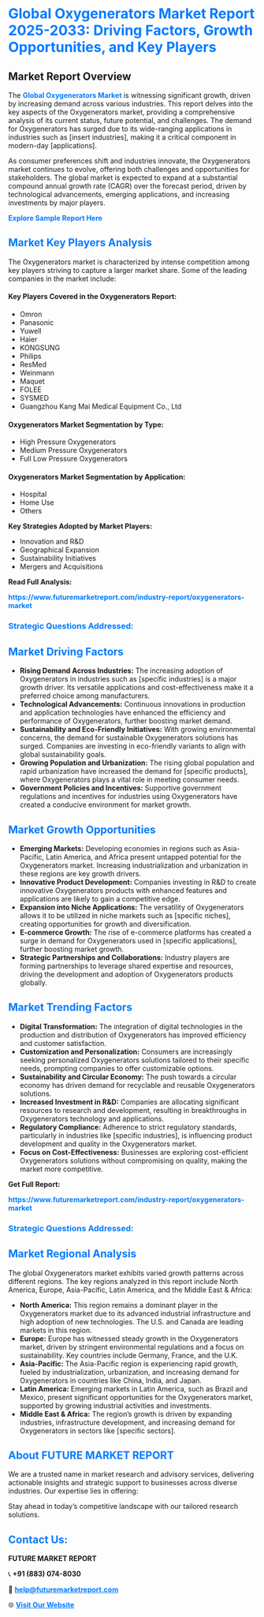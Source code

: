 <h1 style="color: #007BFF;">Global Oxygenerators Market Report 2025-2033: Driving Factors, Growth Opportunities, and Key Players</h1>

<section id="overview">
<h2>Market Report Overview</h2>
<p>The <a href="https://www.futuremarketreport.com/industry-report/oxygenerators-market" style="color: #007BFF; text-decoration: none;"><strong>Global Oxygenerators Market</strong></a> is witnessing significant growth, driven by increasing demand across various industries. This report delves into the key aspects of the Oxygenerators market, providing a comprehensive analysis of its current status, future potential, and challenges. The demand for Oxygenerators has surged due to its wide-ranging applications in industries such as [insert industries], making it a critical component in modern-day [applications].</p>
<p>As consumer preferences shift and industries innovate, the Oxygenerators market continues to evolve, offering both challenges and opportunities for stakeholders. The global market is expected to expand at a substantial compound annual growth rate (CAGR) over the forecast period, driven by technological advancements, emerging applications, and increasing investments by major players.</p>
</section>

<section id="overview">
<p><a href="https://www.futuremarketreport.com/request-sample/reportId=57707" style="color: #007BFF; text-decoration: none;"><strong>Explore Sample Report Here</strong></a></p>
</section>

<section id="key-players">
<h2 style="color: #007BFF;">Market Key Players Analysis</h2>
<p>The Oxygenerators market is characterized by intense competition among key players striving to capture a larger market share. Some of the leading companies in the market include:</p>
<h4>Key Players Covered in the Oxygenerators Report:</h4>
<ul><li>Omron</li><li>Panasonic</li><li>Yuwell</li><li>Haier</li><li>KONGSUNG</li><li>Philips</li><li>ResMed</li><li>Weinmann</li><li>Maquet</li><li>FOLEE</li><li>SYSMED</li><li>Guangzhou Kang Mai Medical Equipment Co., Ltd</li></ul>
<h4>Oxygenerators Market Segmentation by Type:</h4>
<ul><li>High Pressure Oxygenerators</li><li>Medium Pressure Oxygenerators</li><li>Full Low Pressure Oxygenerators</li></ul>

<h4>Oxygenerators Market Segmentation by Application:</h4>
<ul><li>Hospital</li><li>Home Use</li><li>Others</li></ul>
<p><strong>Key Strategies Adopted by Market Players:</strong></p>
<ul>
<li>Innovation and R&D</li>
<li>Geographical Expansion</li>
<li>Sustainability Initiatives</li>
<li>Mergers and Acquisitions</li>
</ul>
</section>

<section>
<p><strong>Read Full Analysis: </strong></p><a href="https://www.futuremarketreport.com/industry-report/oxygenerators-market" style="color: #007BFF; text-decoration: none;"><strong>https://www.futuremarketreport.com/industry-report/oxygenerators-market</strong></a>
<h3 style="color: #007BFF;">Strategic Questions Addressed:</h3>
</section>

<section id="driving-factors">
<h2 style="color: #007BFF;">Market Driving Factors</h2>
<ul>
<li><strong>Rising Demand Across Industries:</strong> The increasing adoption of Oxygenerators in industries such as [specific industries] is a major growth driver. Its versatile applications and cost-effectiveness make it a preferred choice among manufacturers.</li>
<li><strong>Technological Advancements:</strong> Continuous innovations in production and application technologies have enhanced the efficiency and performance of Oxygenerators, further boosting market demand.</li>
<li><strong>Sustainability and Eco-Friendly Initiatives:</strong> With growing environmental concerns, the demand for sustainable Oxygenerators solutions has surged. Companies are investing in eco-friendly variants to align with global sustainability goals.</li>
<li><strong>Growing Population and Urbanization:</strong> The rising global population and rapid urbanization have increased the demand for [specific products], where Oxygenerators plays a vital role in meeting consumer needs.</li>
<li><strong>Government Policies and Incentives:</strong> Supportive government regulations and incentives for industries using Oxygenerators have created a conducive environment for market growth.</li>
</ul>
</section>

<section id="growth-opportunities">
<h2 style="color: #007BFF;">Market Growth Opportunities</h2>
<ul>
<li><strong>Emerging Markets:</strong> Developing economies in regions such as Asia-Pacific, Latin America, and Africa present untapped potential for the Oxygenerators market. Increasing industrialization and urbanization in these regions are key growth drivers.</li>
<li><strong>Innovative Product Development:</strong> Companies investing in R&D to create innovative Oxygenerators products with enhanced features and applications are likely to gain a competitive edge.</li>
<li><strong>Expansion into Niche Applications:</strong> The versatility of Oxygenerators allows it to be utilized in niche markets such as [specific niches], creating opportunities for growth and diversification.</li>
<li><strong>E-commerce Growth:</strong> The rise of e-commerce platforms has created a surge in demand for Oxygenerators used in [specific applications], further boosting market growth.</li>
<li><strong>Strategic Partnerships and Collaborations:</strong> Industry players are forming partnerships to leverage shared expertise and resources, driving the development and adoption of Oxygenerators products globally.</li>
</ul>
</section>

<section id="trending-factors">
<h2 style="color: #007BFF;">Market Trending Factors</h2>
<ul>
<li><strong>Digital Transformation:</strong> The integration of digital technologies in the production and distribution of Oxygenerators has improved efficiency and customer satisfaction.</li>
<li><strong>Customization and Personalization:</strong> Consumers are increasingly seeking personalized Oxygenerators solutions tailored to their specific needs, prompting companies to offer customizable options.</li>
<li><strong>Sustainability and Circular Economy:</strong> The push towards a circular economy has driven demand for recyclable and reusable Oxygenerators solutions.</li>
<li><strong>Increased Investment in R&D:</strong> Companies are allocating significant resources to research and development, resulting in breakthroughs in Oxygenerators technology and applications.</li>
<li><strong>Regulatory Compliance:</strong> Adherence to strict regulatory standards, particularly in industries like [specific industries], is influencing product development and quality in the Oxygenerators market.</li>
<li><strong>Focus on Cost-Effectiveness:</strong> Businesses are exploring cost-efficient Oxygenerators solutions without compromising on quality, making the market more competitive.</li>
</ul>
</section>

<section>
<p><strong>Get Full Report: </strong></p><a href="https://www.futuremarketreport.com/industry-report/oxygenerators-market" style="color: #007BFF; text-decoration: none;"><strong>https://www.futuremarketreport.com/industry-report/oxygenerators-market</strong></a>
<h3 style="color: #007BFF;">Strategic Questions Addressed:</h3>
</section>


<section id="regional-analysis">
<h2 style="color: #007BFF;">Market Regional Analysis</h2>
<p>The global Oxygenerators market exhibits varied growth patterns across different regions. The key regions analyzed in this report include North America, Europe, Asia-Pacific, Latin America, and the Middle East & Africa:</p>
<ul>
<li><strong>North America:</strong> This region remains a dominant player in the Oxygenerators market due to its advanced industrial infrastructure and high adoption of new technologies. The U.S. and Canada are leading markets in this region.</li>
<li><strong>Europe:</strong> Europe has witnessed steady growth in the Oxygenerators market, driven by stringent environmental regulations and a focus on sustainability. Key countries include Germany, France, and the U.K.</li>
<li><strong>Asia-Pacific:</strong> The Asia-Pacific region is experiencing rapid growth, fueled by industrialization, urbanization, and increasing demand for Oxygenerators in countries like China, India, and Japan.</li>
<li><strong>Latin America:</strong> Emerging markets in Latin America, such as Brazil and Mexico, present significant opportunities for the Oxygenerators market, supported by growing industrial activities and investments.</li>
<li><strong>Middle East & Africa:</strong> The region’s growth is driven by expanding industries, infrastructure development, and increasing demand for Oxygenerators in sectors like [specific sectors].</li>
</ul>
</section>

<footer>
<h2 style="color: #007BFF;">About FUTURE MARKET REPORT</h2>
<p>We are a trusted name in market research and advisory services, delivering actionable insights and strategic support to businesses across diverse industries. Our expertise lies in offering:</p>

<p>Stay ahead in today’s competitive landscape with our tailored research solutions.</p>

<h2 style="color: #007BFF;">Contact Us:</h2>
<p><strong>FUTURE MARKET REPORT</strong></p>
<p>📞 <strong>+91 (883) 074-8030</strong></p>
<p>📧 <strong><a href="mailto:help@futuremarketreport.com" style="color: #007BFF;">help@futuremarketreport.com</a></strong></p>
<p>🌐 <strong><a href="https://www.futuremarketreport.com/" style="color: #007BFF;">Visit Our Website</a></strong></p>
</footer>